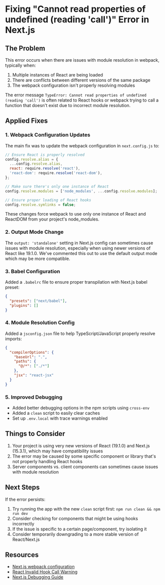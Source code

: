 # Fixing "Cannot read properties of undefined (reading 'call')" Error in Next.js

## The Problem

This error occurs when there are issues with module resolution in webpack, typically when:

1. Multiple instances of React are being loaded
2. There are conflicts between different versions of the same package
3. The webpack configuration isn't properly resolving modules

The error message `TypeError: Cannot read properties of undefined (reading 'call')` is often related to React hooks or webpack trying to call a function that doesn't exist due to incorrect module resolution.

## Applied Fixes

### 1. Webpack Configuration Updates

The main fix was to update the webpack configuration in `next.config.js` to:

```javascript
// Ensure React is properly resolved
config.resolve.alias = {
  ...config.resolve.alias,
  react: require.resolve('react'),
  'react-dom': require.resolve('react-dom'),
};

// Make sure there's only one instance of React
config.resolve.modules = ['node_modules', ...config.resolve.modules];

// Ensure proper loading of React hooks
config.resolve.symlinks = false;
```

These changes force webpack to use only one instance of React and ReactDOM from your project's node_modules.

### 2. Output Mode Change

The `output: 'standalone'` setting in Next.js config can sometimes cause issues with module resolution, especially when using newer versions of React like 19.1.0. We've commented this out to use the default output mode which may be more compatible.

### 3. Babel Configuration

Added a `.babelrc` file to ensure proper transpilation with Next.js babel preset:

```json
{
  "presets": ["next/babel"],
  "plugins": []
}
```

### 4. Module Resolution Config

Added a `jsconfig.json` file to help TypeScript/JavaScript properly resolve imports:

```json
{
  "compilerOptions": {
    "baseUrl": ".",
    "paths": {
      "@/*": ["./*"]
    },
    "jsx": "react-jsx"
  }
}
```

### 5. Improved Debugging

- Added better debugging options in the npm scripts using `cross-env`
- Added a `clean` script to easily clear caches
- Set up `.env.local` with trace warnings enabled

## Things to Consider

1. Your project is using very new versions of React (19.1.0) and Next.js (15.3.1), which may have compatibility issues
2. The error may be caused by some specific component or library that's not properly handling React hooks
3. Server components vs. client components can sometimes cause issues with module resolution

## Next Steps

If the error persists:

1. Try running the app with the new `clean` script first: `npm run clean && npm run dev`
2. Consider checking for components that might be using hooks incorrectly
3. If the issue is specific to a certain page/component, try isolating it
4. Consider temporarily downgrading to a more stable version of React/Next.js

## Resources

- [Next.js webpack configuration](https://nextjs.org/docs/api-reference/next.config.js/custom-webpack-config)
- [React Invalid Hook Call Warning](https://reactjs.org/warnings/invalid-hook-call-warning.html)
- [Next.js Debugging Guide](https://nextjs.org/docs/advanced-features/debugging) 